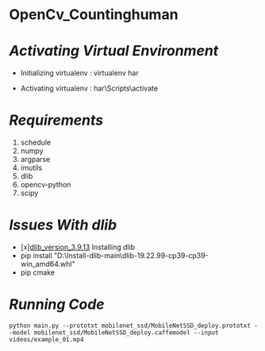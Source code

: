 # OpenCv_Countinghuman


#  ***Activating Virtual Environment***
- Initializing virtualenv : virtualenv har
+ Activating virtualenv : har\Scripts\activate

# ***Requirements***
1. schedule
2. numpy
3. argparse
4. imutils
5. dlib
6. opencv-python
7. scipy

# ***Issues With dlib***
- [x][dlib_version_3.9.13](https://github.com/datamagic2020/Install-dlib)
Installing dlib
- pip install "D:\Install-dlib-main\dlib-19.22.99-cp39-cp39-win_amd64.whl"
- pip cmake


# ***Running Code***
```
python main.py --prototxt mobilenet_ssd/MobileNetSSD_deploy.prototxt --model mobilenet_ssd/MobileNetSSD_deploy.caffemodel --input videos/example_01.mp4
```
